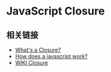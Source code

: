 # JavaScript Closure







## 相关链接

+ [What's a Closure?](https://stackoverflow.com/questions/36636/what-is-a-closure)
+ [How does a javascript work?](https://stackoverflow.com/questions/111102/how-does-a-javascript-closure-work)
+ [WIKI Closure](http://zh.wikipedia.org/zh-cn/%E9%97%AD%E5%8C%85_(%E8%AE%A1%E7%AE%97%E6%9C%BA%E7%A7%91%E5%AD%A6))





